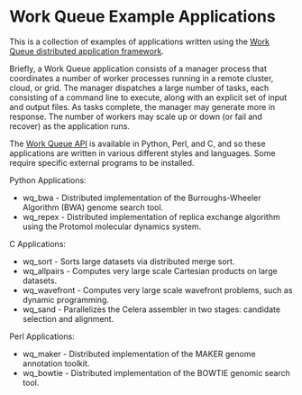 # Work Queue Example Applications

This is a collection of examples of applications written using
the [Work Queue distributed application framework](http://ccl.cse.nd.edu/software/workqueue/).

Briefly, a Work Queue application consists of a manager process that coordinates
a number of worker processes running in a remote cluster, cloud, or grid.
The manager dispatches a large number of tasks, each consisting of a command
line to execute, along with an explicit set of input and output files.
As tasks complete, the manager may generate more in response.
The number of workers may scale up or down (or fail and recover)
as the application runs.

The [Work Queue API](http://ccl.cse.nd.edu/software/manuals/api/html/work__queue_8h.html)
is available in Python, Perl, and C, and so these
applications are written in various different styles and languages.
Some require specific external programs to be installed.

Python Applications:
- wq_bwa - Distributed implementation of the Burroughs-Wheeler Algorithm (BWA) genome search tool.
- wq_repex - Distributed implementation of replica exchange algorithm using the Protomol molecular dynamics system.

C Applications:
- wq_sort - Sorts large datasets via distributed merge sort.
- wq_allpairs - Computes very large scale Cartesian products on large datasets.
- wq_wavefront - Computes very large scale wavefront problems, such as dynamic programming.
- wq_sand - Parallelizes the Celera assembler in two stages: candidate selection and alignment.

Perl Applications:
- wq_maker - Distributed implementation of the MAKER genome annotation toolkit.
- wq_bowtie - Distributed implementation of the BOWTIE genomic search tool.
